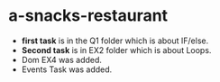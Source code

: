 # a-snacks-restaurant
- **first task** is in the Q1 folder which is about IF/else.
- **Second task** is in EX2 folder which is about Loops.
-  Dom EX4 was added.
-  Events Task was added.
